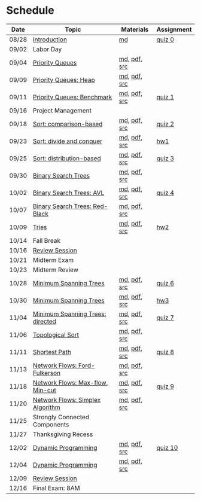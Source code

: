 # Schedule

| Date | Topic | Materials | Assignment |
|:---:|---|---|---|
|08/28| [Introduction](syllabus.md) | [md](getting_started.md) | [quiz 0](quizzes.md#quiz-0) |
|09/02| Labor Day | | |
|09/04| [Priority Queues](https://speakerdeck.com/jdchoi77/cs253-priority-queues) | [md](priority_queues.md), [pdf](https://drive.google.com/file/d/1biMEUN5zqh0wquFLodMpKj1kzrXjt2ea/view?usp=sharing), [src](../src/main/java/edu/emory/cs/queue) |  |
|09/09| [Priority Queues: Heap](https://speakerdeck.com/jdchoi77/cs253-priority-queues) | [md](priority_queues.md), [pdf](priority_queues.pdf), [src](../src/main/java/edu/emory/cs/queue) |  |
|09/11| [Priority Queues: Benchmark](https://speakerdeck.com/jdchoi77/cs253-priority-queues) | [md](priority_queues.md), [pdf](priority_queues.pdf), [src](../src/main/java/edu/emory/cs/queue) | [quiz 1](quizzes.md#quiz-1) |
|09/16| Project Management | |  | 
|09/18| [Sort: comparison-based](https://speakerdeck.com/jdchoi77/cs253-comparison-based-sort) | [md](sort_comparison_based.md), [pdf](https://drive.google.com/file/d/1wwFShFjjw_0GDe79_PeefBX4wWt-_O5w/view?usp=sharing), [src](../src/main/java/edu/emory/cs/sort/comparison) | [quiz 2](quizzes.md#quiz-2) |
|09/23| [Sort: divide and conquer](https://speakerdeck.com/jdchoi77/cs253-divide-and-conquer-sort) | [md](sort_divide_conquer.md), [pdf](https://drive.google.com/open?id=1IHbtNMAOaeuHN6oBJYh8ioLPFLq-B1vz), [src](../src/main/java/edu/emory/cs/sort/divide_conquer) | [hw1](hw_hybrid_sort.md) |
|09/25| [Sort: distribution-based]() | [md](), [pdf](), [src]() | [quiz 3]()  |
|09/30| [Binary Search Trees]() | [md](binary_search_trees_balanced.md), [pdf](), [src]() |  | 
|10/02| [Binary Search Trees: AVL]() | [md](), [pdf](), [src]() | [quiz 4]() |
|10/07| [Binary Search Trees: Red-Black]() | [md](), [pdf](), [src]() |  | 
|10/09| [Tries]() | [md](), [pdf](), [src]() | [hw2]() |
|10/14| Fall Break | | |
|10/16| [Review Session](resources.md#previous-exams) | | |
|10/21| Midterm Exam | | |
|10/23| Midterm Review | | |
|10/28| [Minimum Spanning Trees]() | [md](), [pdf](), [src]() | [quiz 6]() |
|10/30| [Minimum Spanning Trees]() | [md](), [pdf](), [src]() | [hw3]() |
|11/04| [Minimum Spanning Trees: directed]() | [md](), [pdf](), [src]() | [quiz 7]() |
|11/06| [Topological Sort]() | [md](), [pdf](), [src]()  |  |
|11/11| [Shortest Path]() | [md](), [pdf](), [src]() | [quiz 8]() |
|11/13| [Network Flows: Ford-Fulkerson]() | [md](), [pdf](), [src]() | |
|11/18| [Network Flows: Max-flow, Min-cut]() | [md](), [pdf](), [src]() | [quiz 9]() |
|11/20| [Network Flows: Simplex Algorithm]() | [md](), [pdf](), [src]() |  |
|11/25| Strongly Connected Components | | |
|11/27| Thanksgiving Recess | | |
|12/02| [Dynamic Programming]() | [md](), [pdf](), [src]() | [quiz 10]() | |
|12/04| [Dynamic Programming]() | [md](), [pdf](), [src]() | |
|12/09| [Review Session](resources.md#previous-exams) | ||
|12/16| Final Exam: 8AM | ||
